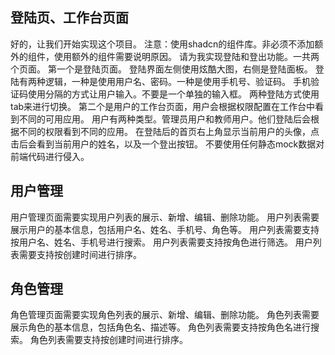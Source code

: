 ## 登陆页、工作台页面
好的，让我们开始实现这个项目。
注意：使用shadcn的组件库。非必须不添加额外的组件，使用额外的组件需要说明原因。
请为我实现登陆和登出功能。一共两个页面。
第一个是登陆页面。
登陆界面左侧使用炫酷大图，右侧是登陆面板。
登陆有两种逻辑，一种是使用用户名、密码。一种是使用手机号、验证码。
手机验证码使用分隔的方式让用户输入。不要是一个单独的输入框。
两种登陆方式使用tab来进行切换。
第二个是用户的工作台页面，用户会根据权限配置在工作台中看到不同的可用应用。
用户有两种类型。管理员用户和教师用户。他们登陆后会根据不同的权限看到不同的应用。
在登陆后的首页右上角显示当前用户的头像，点击后会看到当前用户的姓名，以及一个登出按钮。
不要使用任何静态mock数据对前端代码进行侵入。

## 用户管理
用户管理页面需要实现用户列表的展示、新增、编辑、删除功能。
用户列表需要展示用户的基本信息，包括用户名、姓名、手机号、角色等。
用户列表需要支持按用户名、姓名、手机号进行搜索。
用户列表需要支持按角色进行筛选。
用户列表需要支持按创建时间进行排序。

## 角色管理
角色管理页面需要实现角色列表的展示、新增、编辑、删除功能。
角色列表需要展示角色的基本信息，包括角色名、描述等。
角色列表需要支持按角色名进行搜索。
角色列表需要支持按创建时间进行排序。

